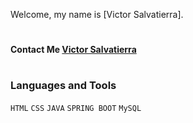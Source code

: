 Welcome, my name is [Victor Salvatierra].

#

#### Contact Me [Victor Salvatierra](linkedin.com/in/victor-salvatierra-910a88211)

#
### Languages and Tools

<div width= "300px" height="300px" background = "Green"></div>
<code>HTML</code>
<code>CSS</code>
<code>JAVA</code>
<code>SPRING BOOT</code>
<code>MySQL</code>

